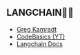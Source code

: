 ## LANGCHAIN🦜🔗
- [Greg Kamradt](https://youtube.com/playlist?list=PLqZXAkvF1bPNQER9mLmDbntNfSpzdDIU5&si=vr_d-AQFnR7MHk-O)
- [CodeBasics (YT)](https://youtu.be/nAmC7SoVLd8?si=_BSQWl3JjYOiI2KU)
- [Langchain Docs](https://python.langchain.com/docs/get_started/introduction)
